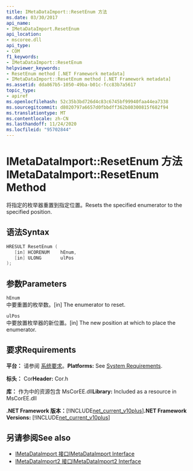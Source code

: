 ```yaml
---
title: IMetaDataImport::ResetEnum 方法
ms.date: 03/30/2017
api_name:
- IMetaDataImport.ResetEnum
api_location:
- mscoree.dll
api_type:
- COM
f1_keywords:
- IMetaDataImport::ResetEnum
helpviewer_keywords:
- ResetEnum method [.NET Framework metadata]
- IMetaDataImport::ResetEnum method [.NET Framework metadata]
ms.assetid: dda867b5-1050-49ba-b01c-fcc83b7a5617
topic_type:
- apiref
ms.openlocfilehash: 52c35b3bd726d4c83c6745bf99940faa44ea7338
ms.sourcegitcommit: d8020797a6657d0fbbdff362b80300815f682f94
ms.translationtype: MT
ms.contentlocale: zh-CN
ms.lasthandoff: 11/24/2020
ms.locfileid: "95702844"
---
```

# <a name="imetadataimportresetenum-method"></a><span data-ttu-id="f5355-102">IMetaDataImport::ResetEnum 方法</span><span class="sxs-lookup"><span data-stu-id="f5355-102">IMetaDataImport::ResetEnum Method</span></span>

<span data-ttu-id="f5355-103">将指定的枚举器重置到指定位置。</span><span class="sxs-lookup"><span data-stu-id="f5355-103">Resets the specified enumerator to the specified position.</span></span>  
  
## <a name="syntax"></a><span data-ttu-id="f5355-104">语法</span><span class="sxs-lookup"><span data-stu-id="f5355-104">Syntax</span></span>  
  
```cpp  
HRESULT ResetEnum (  
   [in] HCORENUM    hEnum,
   [in] ULONG       ulPos  
);  
```  
  
## <a name="parameters"></a><span data-ttu-id="f5355-105">参数</span><span class="sxs-lookup"><span data-stu-id="f5355-105">Parameters</span></span>  

 `hEnum`  
 <span data-ttu-id="f5355-106">中要重置的枚举数。</span><span class="sxs-lookup"><span data-stu-id="f5355-106">[in] The enumerator to reset.</span></span>  
  
 `ulPos`  
 <span data-ttu-id="f5355-107">中要放置枚举器的新位置。</span><span class="sxs-lookup"><span data-stu-id="f5355-107">[in] The new position at which to place the enumerator.</span></span>  
  
## <a name="requirements"></a><span data-ttu-id="f5355-108">要求</span><span class="sxs-lookup"><span data-stu-id="f5355-108">Requirements</span></span>  

 <span data-ttu-id="f5355-109">**平台：** 请参阅 [系统要求](../../get-started/system-requirements.md)。</span><span class="sxs-lookup"><span data-stu-id="f5355-109">**Platforms:** See [System Requirements](../../get-started/system-requirements.md).</span></span>  
  
 <span data-ttu-id="f5355-110">**标头：** Cor</span><span class="sxs-lookup"><span data-stu-id="f5355-110">**Header:** Cor.h</span></span>  
  
 <span data-ttu-id="f5355-111">**库：** 作为中的资源包含 MsCorEE.dll</span><span class="sxs-lookup"><span data-stu-id="f5355-111">**Library:** Included as a resource in MsCorEE.dll</span></span>  
  
 <span data-ttu-id="f5355-112">**.NET Framework 版本：**[!INCLUDE[net_current_v10plus](../../../../includes/net-current-v10plus-md.md)]</span><span class="sxs-lookup"><span data-stu-id="f5355-112">**.NET Framework Versions:** [!INCLUDE[net_current_v10plus](../../../../includes/net-current-v10plus-md.md)]</span></span>  
  
## <a name="see-also"></a><span data-ttu-id="f5355-113">另请参阅</span><span class="sxs-lookup"><span data-stu-id="f5355-113">See also</span></span>

- [<span data-ttu-id="f5355-114">IMetaDataImport 接口</span><span class="sxs-lookup"><span data-stu-id="f5355-114">IMetaDataImport Interface</span></span>](imetadataimport-interface.md)
- [<span data-ttu-id="f5355-115">IMetaDataImport2 接口</span><span class="sxs-lookup"><span data-stu-id="f5355-115">IMetaDataImport2 Interface</span></span>](imetadataimport2-interface.md)
